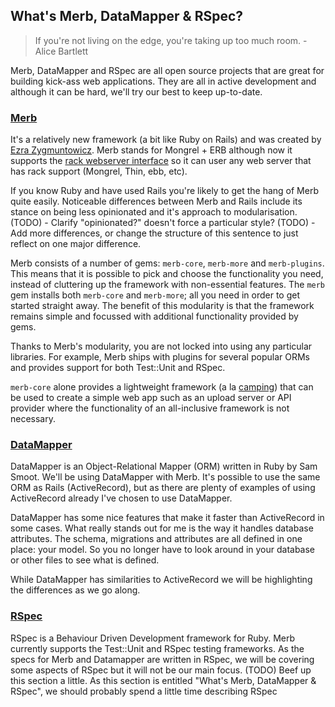 ## What's Merb, DataMapper & RSpec?

> If you're not living on the edge, you're taking up too much room. - Alice Bartlett

Merb, DataMapper and RSpec are all open source projects that are great for building kick-ass web applications. They are all in active development and although it can be hard, we'll try our best to keep up-to-date.

### [Merb](http://merbivore.com/)

It's a relatively new framework (a bit like Ruby on Rails) and was created by [Ezra Zygmuntowicz](http://brainspl.at/).  Merb stands for Mongrel + ERB although now it supports the [rack webserver interface](http://rack.rubyforge.org/) so it can user any web server that has rack support (Mongrel, Thin, ebb, etc).

If you know Ruby and have used Rails you're likely to get the hang of Merb quite easily. Noticeable differences between Merb and Rails include its stance on being less opinionated and it's approach to modularisation.
(TODO) - Clarify "opinionated?" doesn't force a particular style?
(TODO) - Add more differences, or change the structure of this sentence to just reflect on one major difference.

Merb consists of a number of gems: `merb-core`, `merb-more` and `merb-plugins`. This means that it is possible to pick and choose the functionality you need, instead of cluttering up the framework with non-essential features. The `merb` gem installs both `merb-core` and `merb-more`; all you need in order to get started straight away. The benefit of this modularity is that the framework remains simple and focussed with additional functionality provided by gems.

Thanks to Merb's modularity, you are not locked into using any particular libraries. For example, Merb ships with plugins for several popular ORMs and provides support for both Test::Unit and RSpec.

`merb-core` alone provides a lightweight framework (a la [camping](http://code.whytheluckystiff.net/camping/)) that can be used to create a simple web app such as an upload server or API provider where the functionality of an all-inclusive framework is not necessary.

### [DataMapper](http://datamapper.org/)

DataMapper is an Object-Relational Mapper (ORM) written in Ruby by Sam Smoot. We'll be using DataMapper with Merb. It's possible to use the same ORM as Rails (ActiveRecord), but as there are plenty of examples of using ActiveRecord already I've chosen to use DataMapper.

DataMapper has some nice features that make it faster than ActiveRecord in some cases. What really stands out for me is the way it handles database attributes. The schema, migrations and attributes are all defined in one place: your model. So you no longer have to look around in your database or other files to see what is defined.

While DataMapper has similarities to ActiveRecord we will be highlighting the differences as we go along.

### [RSpec](http://rspec.info/)

RSpec is a Behaviour Driven Development framework for Ruby. 
Merb currently supports the Test::Unit and RSpec testing frameworks. As the specs for Merb and Datamapper are written in RSpec, we will be covering some aspects of RSpec but it will not be our main focus.
(TODO) Beef up this section a little. As this section is entitled "What's Merb, DataMapper & RSpec", we should probably spend a little time describing RSpec